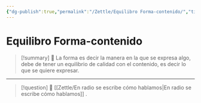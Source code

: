 ```yaml
---
{"dg-publish":true,"permalink":"/Zettle/Equilibro Forma-contenido/","title":"Equilibro Forma-contenido","updated":"2023-11-20T19:23:05.565-05:00"}
---
```



# Equilibro Forma-contenido

> [!summary] 🧠
> La forma es decir la manera en la que se expresa algo, debe de tener un equilibrio de calidad con el contenido, es decir lo que se quiere expresar.

- --
> [!question] 🔗
> [[Zettle/En radio se escribe cómo hablamos\|En radio se escribe cómo hablamos]]
> .
